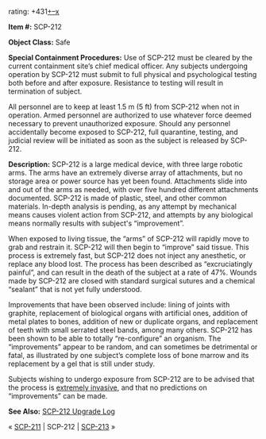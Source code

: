 rating: +431[+](javascript:; "I like it")[–](javascript:; "I don't like it")[x](javascript:; "Cancel my vote")

**Item #:** SCP-212

**Object Class:** Safe

**Special Containment Procedures:** Use of SCP-212 must be cleared by the current containment site’s chief medical officer. Any subjects undergoing operation by SCP-212 must submit to full physical and psychological testing both before and after exposure. Resistance to testing will result in termination of subject.

All personnel are to keep at least 1.5 m (5 ft) from SCP-212 when not in operation. Armed personnel are authorized to use whatever force deemed necessary to prevent unauthorized exposure. Should any personnel accidentally become exposed to SCP-212, full quarantine, testing, and judicial review will be initiated as soon as the subject is released by SCP-212.

**Description:** SCP-212 is a large medical device, with three large robotic arms. The arms have an extremely diverse array of attachments, but no storage area or power source has yet been found. Attachments slide into and out of the arms as needed, with over five hundred different attachments documented. SCP-212 is made of plastic, steel, and other common materials. In-depth analysis is pending, as any attempt by mechanical means causes violent action from SCP-212, and attempts by any biological means normally results with subject's “improvement”.

When exposed to living tissue, the “arms” of SCP-212 will rapidly move to grab and restrain it. SCP-212 will then begin to “improve” said tissue. This process is extremely fast, but SCP-212 does not inject any anesthetic, or replace any blood lost. The process has been described as “excruciatingly painful”, and can result in the death of the subject at a rate of 47%. Wounds made by SCP-212 are closed with standard surgical sutures and a chemical “sealant” that is not yet fully understood.

Improvements that have been observed include: lining of joints with graphite, replacement of biological organs with artificial ones, addition of metal plates to bones, addition of new or duplicate organs, and replacement of teeth with small serrated steel bands, among many others. SCP-212 has been shown to be able to totally “re-configure” an organism. The “improvements” appear to be random, and can sometimes be detrimental or fatal, as illustrated by one subject’s complete loss of bone marrow and its replacement by a gel that is still under study.

Subjects wishing to undergo exposure from SCP-212 are to be advised that the process is [extremely invasive](http://www.scp-wiki.net/scp-784-arc), and that no predictions on “improvements” can be made.

**See Also:** [SCP-212 Upgrade Log](/scp-212-upgrade-log)

« [SCP-211](/scp-211) | SCP-212 | [SCP-213](/scp-213) »